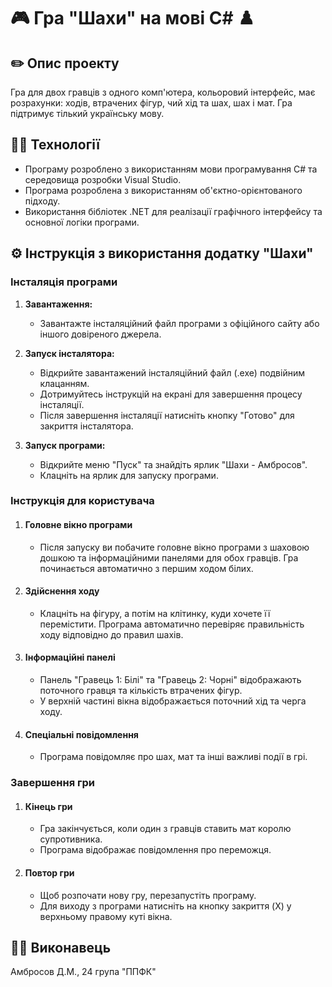 # :video_game: Гра "Шахи" на мові C# ♟️

## :pencil2: Опис проекту

Гра для двох гравців з одного комп'ютера, кольоровий інтерфейс, має розрахунки: ходів, втрачених фігур, чий хід та шах, шах і мат. Гра підтримує тілький українську мову. 

## 👨‍💻 Технології

  - Програму розроблено з використанням мови програмування C# та середовища розробки Visual Studio.
  - Програма розроблена з використанням об'єктно-орієнтованого підходу.
  - Використання бібліотек .NET для реалізації графічного інтерфейсу та основної логіки програми.

## ⚙️ Інструкція з використання додатку "Шахи"

### Інсталяція програми

1. **Завантаження:**
    - Завантажте інсталяційний файл програми з офіційного сайту або іншого довіреного джерела.

2. **Запуск інсталятора:**
    - Відкрийте завантажений інсталяційний файл (.exe) подвійним клацанням.
    - Дотримуйтесь інструкцій на екрані для завершення процесу інсталяції.
    - Після завершення інсталяції натисніть кнопку "Готово" для закриття інсталятора.

3. **Запуск програми:**
    - Відкрийте меню "Пуск" та знайдіть ярлик "Шахи - Амбросов".
    - Клацніть на ярлик для запуску програми.

### Інструкція для користувача

1. #### Головне вікно програми

    - Після запуску ви побачите головне вікно програми з шаховою дошкою та інформаційними панелями для обох гравців. Гра починається автоматично з першим ходом білих.

2. #### Здійснення ходу

    - Клацніть на фігуру, а потім на клітинку, куди хочете її перемістити. Програма автоматично перевіряє правильність ходу відповідно до правил шахів.

3. #### Інформаційні панелі

    - Панель "Гравець 1: Білі" та "Гравець 2: Чорні" відображають поточного гравця та кількість втрачених фігур.
    - У верхній частині вікна відображається поточний хід та черга ходу.

4. #### Спеціальні повідомлення

   - Програма повідомляє про шах, мат та інші важливі події в грі.

### Завершення гри

1. #### Кінець гри

   - Гра закінчується, коли один з гравців ставить мат королю супротивника.
   - Програма відображає повідомлення про переможця.

2. #### Повтор гри

   - Щоб розпочати нову гру, перезапустіть програму.
   - Для виходу з програми натисніть на кнопку закриття (X) у верхньому правому куті вікна.

## 👨‍🦱 Виконавець

Амбросов Д.М., 24 група "ППФК"
